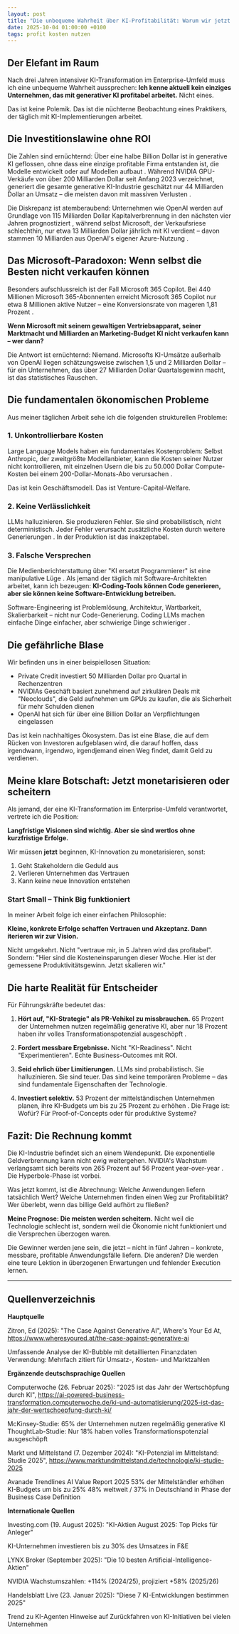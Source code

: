 ```yaml
---
layout: post
title: "Die unbequeme Wahrheit über KI-Profitabilität: Warum wir jetzt Ergebnisse brauchen"
date: 2025-10-04 01:00:00 +0100
tags: profit kosten nutzen
---
```


## Der Elefant im Raum

Nach drei Jahren intensiver KI-Transformation im Enterprise-Umfeld muss ich eine unbequeme Wahrheit aussprechen: **Ich kenne aktuell kein einziges Unternehmen, das mit generativer KI profitabel arbeitet.** Nicht eines.

Das ist keine Polemik. Das ist die nüchterne Beobachtung eines Praktikers, der täglich mit KI-Implementierungen arbeitet.

## Die Investitionslawine ohne ROI

Die Zahlen sind ernüchternd: Über eine halbe Billion Dollar ist in generative KI geflossen, ohne dass eine einzige profitable Firma entstanden ist, die Modelle entwickelt oder auf Modellen aufbaut . Während NVIDIA GPU-Verkäufe von über 200 Milliarden Dollar seit Anfang 2023 verzeichnet, generiert die gesamte generative KI-Industrie geschätzt nur 44 Milliarden Dollar an Umsatz – die meisten davon mit massiven Verlusten .

Die Diskrepanz ist atemberaubend: Unternehmen wie OpenAI werden auf Grundlage von 115 Milliarden Dollar Kapitalverbrennung in den nächsten vier Jahren prognostiziert , während selbst Microsoft, der Verkaufsriese schlechthin, nur etwa 13 Milliarden Dollar jährlich mit KI verdient – davon stammen 10 Milliarden aus OpenAI's eigener Azure-Nutzung .

## Das Microsoft-Paradoxon: Wenn selbst die Besten nicht verkaufen können

Besonders aufschlussreich ist der Fall Microsoft 365 Copilot. Bei 440 Millionen Microsoft 365-Abonnenten erreicht Microsoft 365 Copilot nur etwa 8 Millionen aktive Nutzer – eine Konversionsrate von mageren 1,81 Prozent . 

**Wenn Microsoft mit seinem gewaltigen Vertriebsapparat, seiner Marktmacht und Milliarden an Marketing-Budget KI nicht verkaufen kann – wer dann?**

Die Antwort ist ernüchternd: Niemand. Microsofts KI-Umsätze außerhalb von OpenAI liegen schätzungsweise zwischen 1,5 und 2 Milliarden Dollar  – für ein Unternehmen, das über 27 Milliarden Dollar Quartalsgewinn macht, ist das statistisches Rauschen.

## Die fundamentalen ökonomischen Probleme

Aus meiner täglichen Arbeit sehe ich die folgenden strukturellen Probleme:

### 1. Unkontrollierbare Kosten

Large Language Models haben ein fundamentales Kostenproblem: Selbst Anthropic, der zweitgrößte Modellanbieter, kann die Kosten seiner Nutzer nicht kontrollieren, mit einzelnen Usern die bis zu 50.000 Dollar Compute-Kosten bei einem 200-Dollar-Monats-Abo verursachen .

Das ist kein Geschäftsmodell. Das ist Venture-Capital-Welfare.

### 2. Keine Verlässlichkeit

LLMs halluzinieren. Sie produzieren Fehler. Sie sind probabilistisch, nicht deterministisch. Jeder Fehler verursacht zusätzliche Kosten durch weitere Generierungen . In der Produktion ist das inakzeptabel.

### 3. Falsche Versprechen

Die Medienberichterstattung über "KI ersetzt Programmierer" ist eine manipulative Lüge . Als jemand der täglich mit Software-Architekten arbeitet, kann ich bezeugen: **KI-Coding-Tools können Code generieren, aber sie können keine Software-Entwicklung betreiben.**

Software-Engineering ist Problemlösung, Architektur, Wartbarkeit, Skalierbarkeit – nicht nur Code-Generierung. Coding LLMs machen einfache Dinge einfacher, aber schwierige Dinge schwieriger .

## Die gefährliche Blase

Wir befinden uns in einer beispiellosen Situation:

- Private Credit investiert 50 Milliarden Dollar pro Quartal in Rechenzentren 
- NVIDIAs Geschäft basiert zunehmend auf zirkulären Deals mit "Neoclouds", die Geld aufnehmen um GPUs zu kaufen, die als Sicherheit für mehr Schulden dienen 
- OpenAI hat sich für über eine Billion Dollar an Verpflichtungen eingelassen 

Das ist kein nachhaltiges Ökosystem. Das ist eine Blase, die auf dem Rücken von Investoren aufgeblasen wird, die darauf hoffen, dass irgendwann, irgendwo, irgendjemand einen Weg findet, damit Geld zu verdienen.

## Meine klare Botschaft: Jetzt monetarisieren oder scheitern

Als jemand, der eine KI-Transformation im Enterprise-Umfeld verantwortet, vertrete ich die Position:

**Langfristige Visionen sind wichtig. Aber sie sind wertlos ohne kurzfristige Erfolge.**

Wir müssen **jetzt** beginnen, KI-Innovation zu monetarisieren, sonst:
1. Geht Stakeholdern die Geduld aus
2. Verlieren Unternehmen das Vertrauen
3. Kann keine neue Innovation entstehen

### Start Small – Think Big funktioniert

In meiner Arbeit folge ich einer einfachen Philosophie: 

**Kleine, konkrete Erfolge schaffen Vertrauen und Akzeptanz. Dann iterieren wir zur Vision.**

Nicht umgekehrt. Nicht "vertraue mir, in 5 Jahren wird das profitabel". Sondern: "Hier sind die Kosteneinsparungen dieser Woche. Hier ist der gemessene Produktivitätsgewinn. Jetzt skalieren wir."

## Die harte Realität für Entscheider

Für Führungskräfte bedeutet das:

1. **Hört auf, "KI-Strategie" als PR-Vehikel zu missbrauchen.** 65 Prozent der Unternehmen nutzen regelmäßig generative KI, aber nur 18 Prozent haben ihr volles Transformationspotenzial ausgeschöpft .

2. **Fordert messbare Ergebnisse.** Nicht "KI-Readiness". Nicht "Experimentieren". Echte Business-Outcomes mit ROI.

3. **Seid ehrlich über Limitierungen.** LLMs sind probabilistisch. Sie halluzinieren. Sie sind teuer. Das sind keine temporären Probleme – das sind fundamentale Eigenschaften der Technologie.

4. **Investiert selektiv.** 53 Prozent der mittelständischen Unternehmen planen, ihre KI-Budgets um bis zu 25 Prozent zu erhöhen . Die Frage ist: Wofür? Für Proof-of-Concepts oder für produktive Systeme?

## Fazit: Die Rechnung kommt

Die KI-Industrie befindet sich an einem Wendepunkt. Die exponentielle Geldverbrennung kann nicht ewig weitergehen. NVIDIA's Wachstum verlangsamt sich bereits von 265 Prozent auf 56 Prozent year-over-year . Die Hyperbole-Phase ist vorbei.

Was jetzt kommt, ist die Abrechnung: Welche Anwendungen liefern tatsächlich Wert? Welche Unternehmen finden einen Weg zur Profitabilität? Wer überlebt, wenn das billige Geld aufhört zu fließen?

**Meine Prognose: Die meisten werden scheitern.** Nicht weil die Technologie schlecht ist, sondern weil die Ökonomie nicht funktioniert und die Versprechen überzogen waren.

Die Gewinner werden jene sein, die jetzt – nicht in fünf Jahren – konkrete, messbare, profitable Anwendungsfälle liefern. Die anderen? Die werden eine teure Lektion in überzogenen Erwartungen und fehlender Execution lernen.

---

## Quellenverzeichnis
**Hauptquelle**

Zitron, Ed (2025): "The Case Against Generative AI", Where's Your Ed At, https://www.wheresyoured.at/the-case-against-generative-ai

Umfassende Analyse der KI-Bubble mit detaillierten Finanzdaten
Verwendung: Mehrfach zitiert für Umsatz-, Kosten- und Marktzahlen


**Ergänzende deutschsprachige Quellen**

Computerwoche (26. Februar 2025): "2025 ist das Jahr der Wertschöpfung durch KI", https://ai-powered-business-transformation.computerwoche.de/ki-und-automatisierung/2025-ist-das-jahr-der-wertschoepfung-durch-ki/

McKinsey-Studie: 65% der Unternehmen nutzen regelmäßig generative KI
ThoughtLab-Studie: Nur 18% haben volles Transformationspotenzial ausgeschöpft


Markt und Mittelstand (7. Dezember 2024): "KI-Potenzial im Mittelstand: Studie 2025", https://www.marktundmittelstand.de/technologie/ki-studie-2025

Avanade Trendlines AI Value Report 2025
53% der Mittelständler erhöhen KI-Budgets um bis zu 25%
48% weltweit / 37% in Deutschland in Phase der Business Case Definition

**Internationale Quellen**

Investing.com (19. August 2025): "KI-Aktien August 2025: Top Picks für Anleger"

KI-Unternehmen investieren bis zu 30% des Umsatzes in F&E

LYNX Broker (September 2025): "Die 10 besten Artificial-Intelligence-Aktien"

NVIDIA Wachstumszahlen: +114% (2024/25), projiziert +58% (2025/26)

Handelsblatt Live (23. Januar 2025): "Diese 7 KI-Entwicklungen bestimmen 2025"

Trend zu KI-Agenten
Hinweise auf Zurückfahren von KI-Initiativen bei vielen Unternehmen